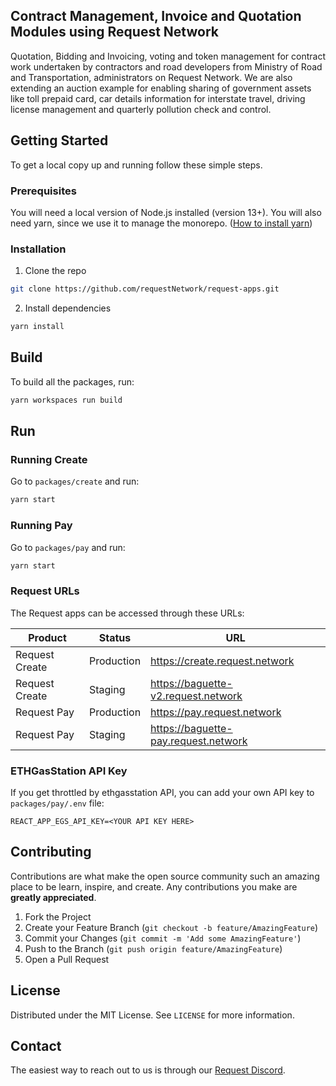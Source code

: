 ## Contract Management, Invoice and Quotation Modules using Request Network

Quotation, Bidding and Invoicing, voting and token management for contract work undertaken by contractors and road developers from Ministry of Road and Transportation, administrators on Request Network. We are also extending an auction example for enabling sharing of government assets like toll prepaid card, car details information for interstate travel, driving license management and quarterly pollution check and control.

## Getting Started

To get a local copy up and running follow these simple steps.

### Prerequisites

You will need a local version of Node.js installed (version 13+).
You will also need yarn, since we use it to manage the monorepo. ([How to install yarn](https://classic.yarnpkg.com/en/docs/install))

### Installation

1. Clone the repo

```sh
git clone https://github.com/requestNetwork/request-apps.git
```

2. Install dependencies

```sh
yarn install
```

## Build

To build all the packages, run:

```sh
yarn workspaces run build
```

## Run

### Running Create

Go to `packages/create` and run:

```sh
yarn start
```

### Running Pay

Go to `packages/pay` and run:

```sh
yarn start
```

### Request URLs

The Request apps can be accessed through these URLs:

| Product        | Status    | URL                                |
| ---------------| ----------|------------------------------------|
| Request Create |Production |https://create.request.network      |
| Request Create |Staging    |https://baguette-v2.request.network |
| Request Pay    |Production |https://pay.request.network         |
| Request Pay    |Staging    |https://baguette-pay.request.network|

### ETHGasStation API Key

If you get throttled by ethgasstation API, you can add your own API key to `packages/pay/.env` file:

```
REACT_APP_EGS_API_KEY=<YOUR API KEY HERE>
```

<!-- CONTRIBUTING -->

## Contributing

Contributions are what make the open source community such an amazing place to be learn, inspire, and create. Any contributions you make are **greatly appreciated**.

1. Fork the Project
2. Create your Feature Branch (`git checkout -b feature/AmazingFeature`)
3. Commit your Changes (`git commit -m 'Add some AmazingFeature'`)
4. Push to the Branch (`git push origin feature/AmazingFeature`)
5. Open a Pull Request

<!-- LICENSE -->

## License

Distributed under the MIT License. See `LICENSE` for more information.

<!-- MARKDOWN LINKS & IMAGES -->
<!-- https://www.markdownguide.org/basic-syntax/#reference-style-links -->

[contributors-shield]: https://img.shields.io/github/contributors/requestNetwork/request-apps.svg?style=flat-square
[contributors-url]: https://github.com/requestNetwork/request-apps/graphs/contributors
[forks-shield]: https://img.shields.io/github/forks/requestNetwork/request-apps.svg?style=flat-square
[forks-url]: https://github.com/requestNetwork/request-apps/network/members
[stars-shield]: https://img.shields.io/github/stars/requestNetwork/request-apps.svg?style=flat-square
[stars-url]: https://github.com/requestNetwork/request-apps/stargazers
[issues-shield]: https://img.shields.io/github/issues/requestNetwork/request-apps.svg?style=flat-square
[issues-url]: https://github.com/requestNetwork/request-apps/issues
[license-shield]: https://img.shields.io/github/license/requestNetwork/request-apps.svg?style=flat-square
[license-url]: https://github.com/requestNetwork/request-apps/blob/master/LICENSE

<!-- CONTACT -->

## Contact

The easiest way to reach out to us is through our [Request Discord](https://request.network/discord).
